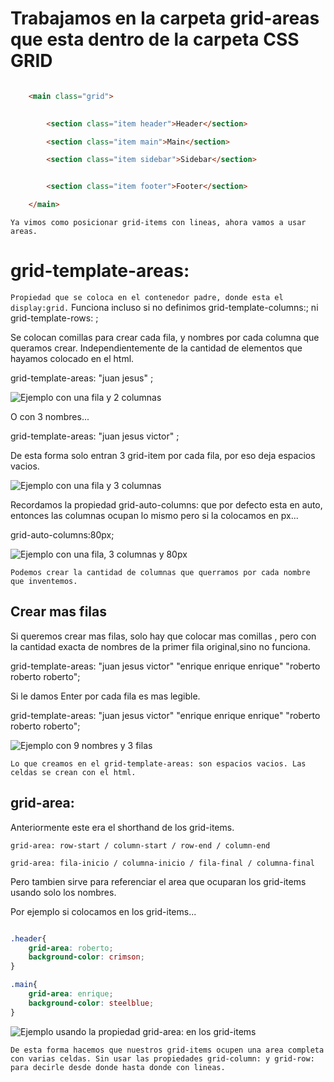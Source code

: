# Trabajamos en la carpeta grid-areas que esta dentro de la carpeta CSS GRID 
```html

    <main class="grid">

        
        <section class="item header">Header</section>

        <section class="item main">Main</section>

        <section class="item sidebar">Sidebar</section>


        <section class="item footer">Footer</section>

    </main>

```


`Ya vimos como posicionar grid-items con lineas, ahora vamos a usar areas.`


# grid-template-areas:

`Propiedad que se coloca en el contenedor padre, donde esta el display:grid.`
Funciona incluso si no definimos grid-template-columns:; ni grid-template-rows: ;

Se colocan comillas para crear cada fila, y nombres por cada columna que queramos crear. Independientemente de la cantidad de elementos que hayamos colocado en el html.

grid-template-areas: "juan jesus" ;

![Ejemplo con una fila y 2 columnas](imagenes/grid-template-areas-2nombres.png)


O con 3 nombres...

grid-template-areas: "juan jesus victor" ;

De esta forma solo entran 3 grid-item por cada fila, por eso deja espacios vacios.

![Ejemplo con una fila y 3 columnas](imagenes/grid-template-areas-3nombres.png)


Recordamos la propiedad grid-auto-columns: que por defecto esta en auto, entonces las columnas ocupan lo mismo pero si la colocamos en px...

grid-auto-columns:80px;

![Ejemplo con una fila, 3 columnas y 80px](imagenes/grid-template-areas-3nombres-80px.png)

`Podemos crear la cantidad de columnas que querramos por cada nombre que inventemos.`


## Crear mas filas

Si queremos crear mas filas, solo hay que colocar mas comillas , pero con la cantidad exacta de nombres de la primer fila original,sino no funciona.

grid-template-areas: "juan jesus victor" "enrique enrique enrique" "roberto roberto roberto"; 

Si le damos Enter por cada fila es mas legible.

grid-template-areas: 
"juan jesus victor" 
"enrique enrique enrique" 
"roberto roberto roberto"; 

![Ejemplo con 9 nombres y 3 filas](imagenes/grid-template-areas-3filas.png)

`Lo que creamos en el grid-template-areas: son espacios vacios. Las celdas se crean con el html.`


## grid-area:

Anteriormente este era el shorthand de los grid-items.

`grid-area: row-start / column-start / row-end / column-end`

`grid-area: fila-inicio / columna-inicio / fila-final / columna-final` 

Pero tambien sirve para referenciar el area que ocuparan los grid-items usando solo los nombres.

Por ejemplo si colocamos en los grid-items...


```css

.header{
    grid-area: roberto;
    background-color: crimson;
}

.main{
    grid-area: enrique;
    background-color: steelblue;
}

```


![Ejemplo usando la propiedad grid-area: en los grid-items](imagenes/grid-area-connombres.png)


`De esta forma hacemos que nuestros grid-items ocupen una area completa con varias celdas. Sin usar las propiedades grid-column: y grid-row: para decirle desde donde hasta donde con lineas. `



